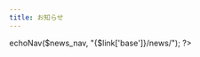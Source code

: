 ```yaml
---
title: お知らせ
---
```

<style>
h1 {
  color: white;
  display: block;
  height: 40px;
  line-height: 40px;
  text-align: center;
  width: 100%;
}
</style>

<?php $h->echoNav($news_nav, "{$link['base']}/news/"); ?>
